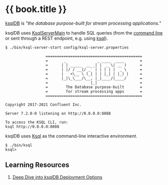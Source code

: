 # {{ book.title }}

[ksqlDB](https://ksqldb.io/) is _"the database purpose-built for stream processing applications._"

ksqlDB uses [KsqlServerMain](rest/KsqlServerMain.md) to handle SQL queries (from the [command line](rest/ServerOptions.md#queries-file) or sent through a REST endpoint, e.g. using [ksql](cli/Ksql.md)).

```text
$ ./bin/ksql-server-start config/ksql-server.properties

                  ===========================================
                  =       _              _ ____  ____       =
                  =      | | _____  __ _| |  _ \| __ )      =
                  =      | |/ / __|/ _` | | | | |  _ \      =
                  =      |   <\__ \ (_| | | |_| | |_) |     =
                  =      |_|\_\___/\__, |_|____/|____/      =
                  =                   |_|                   =
                  =        The Database purpose-built       =
                  =        for stream processing apps       =
                  ===========================================

Copyright 2017-2021 Confluent Inc.

Server 7.2.0-0 listening on http://0.0.0.0:8088

To access the KSQL CLI, run:
ksql http://0.0.0.0:8088
```

ksqlDB uses [Ksql](cli/Ksql.md) as the command-line interactive environment.

```text
$ ./bin/ksql
ksql>
```

## Learning Resources

1. [Deep Dive into ksqlDB Deployment Options](https://www.confluent.io/blog/deep-dive-ksql-deployment-options/)
